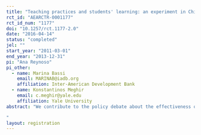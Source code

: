 ```yaml
---
title: "Teaching practices and students' learning: an experiment in Chile"
rct_id: "AEARCTR-0001177"
rct_id_num: "1177"
doi: "10.1257/rct.1177-2.0"
date: "2016-04-14"
status: "completed"
jel: ""
start_year: "2011-03-01"
end_year: "2013-12-31"
pi: "Ana Reynoso"
pi_other:
  - name: Marina Bassi
    email: MARINAB@iadb.org
    affiliation: Inter-American Development Bank
  - name: Konstantinos Meghir
    email: c.meghir@yale.edu
    affiliation: Yale University
abstract: "We contribute to the policy debate about the effectiveness of different teaching methods. We use a randomized control trial to study the impact of a large scale educational program in Chile that provided technical and pedagogical support to teachers in order to help them improve the ways in which they teach the academic curricula and contents.
"
layout: registration
---
```


